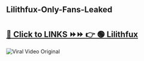 
 ## Lilithfux-Only-Fans-Leaked

# <h2><a href="https://clipsfans.com/Lilithfux&ref=git">🔗 Click to LINKS ⏩⏩ 👉 🟢 Lilithfux </a></h2>

<a href="https://clipsfans.com/Lilithfux&ref=git" rel="nofollow" data-target="animated-image.originalLink"><img src="https://i.ibb.co.com/xMMVF88/686577567.gif" alt="Viral Video Original" style="max-width: 100%; display: inline-block;" data-target="animated-image.originalImage"></a>
